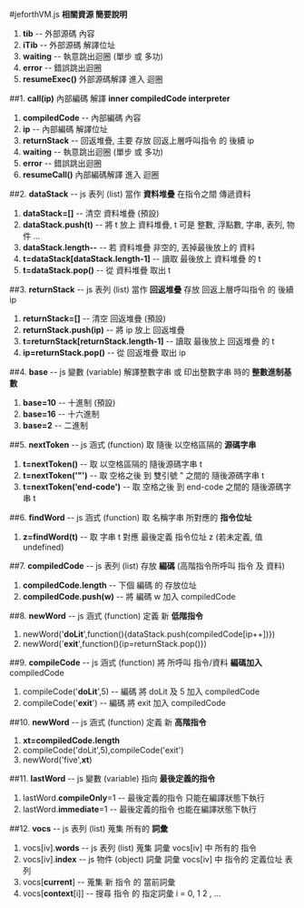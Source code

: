 #jeforthVM.js **相關資源 簡要說明**
1. **tib** -- 外部源碼 內容 
2. **iTib** -- 外部源碼 解譯位址
3. **waiting** -- 執意跳出迴圈 (單步 或 多功)
4. **error** -- 錯誤跳出迴圈
5. **resumeExec()** 外部源碼解譯 進入 迴圈

##1. **call(ip)** 內部編碼 解譯 **inner compiledCode interpreter**
1. **compiledCode** -- 內部編碼 內容
2. **ip** -- 內部編碼 解譯位址
3. **returnStack** -- 回返堆疊, 主要 存放 回返上層呼叫指令 的 後續 ip
4. **waiting** -- 執意跳出迴圈 (單步 或 多功)
5. **error** -- 錯誤跳出迴圈
6. **resumeCall()** 內部編碼解譯 進入 迴圈

##2. **dataStack** -- js 表列 (list) 當作 **資料堆疊** 在指令之間 傳遞資料
1. **dataStack=[]** -- 清空 資料堆疊 (預設)
2. **dataStack.push(t)** -- 將 t 放上 資料堆疊, t 可是 整數, 浮點數, 字串, 表列, 物件 ...
3. **dataStack.length--** -- 若 資料堆疊 非空的, 丟掉最後放上的 資料
4. **t=dataStack[dataStack.length-1]** -- 讀取 最後放上 資料堆疊 的 t
5. **t=dataStack.pop()** -- 從 資料堆疊 取出 t

##3. **returnStack** -- js 表列 (list) 當作 **回返堆疊** 存放 回返上層呼叫指令 的 後續 ip
1. **returnStack=[]** -- 清空 回返堆疊 (預設)
2. **returnStack.push(ip)** -- 將 ip 放上 回返堆疊
3. **t=returnStack[returnStack.length-1]** -- 讀取 最後放上 回返堆疊 的 t
4. **ip=returnStack.pop()** -- 從 回返堆疊 取出 ip

##4. **base** -- js 變數 (variable) 解譯整數字串 或 印出整數字串 時的 **整數進制基數**
1. **base=10** -- 十進制 (預設)
2. **base=16** -- 十六進制
3. **base=2** -- 二進制

##5. **nextToken** -- js 涵式 (function) 取 隨後 以空格區隔的 **源碼字串**
1. **t=nextToken()** -- 取 以空格區隔的 隨後源碼字串 t
2. **t=nextToken('"')** -- 取 空格之後 到 雙引號 " 之間的 隨後源碼字串 t
3. **t=nextToken('end-code')** -- 取 空格之後 到 end-code 之間的 隨後源碼字串 t

##6. **findWord** -- js 涵式 (function) 取 名稱字串 所對應的 **指令位址**
1. **z=findWord(t)** -- 取 字串 t 對應 最後定義 指令位址 z (若未定義, 值 undefined)

##7. **compiledCode** -- js 表列 (list) 存放 **編碼** (高階指令所呼叫 指令 及 資料)
1. **compiledCode.length** -- 下個 編碼 的 存放位址
2. **compiledCode.push(w)** -- 將 編碼 w 加入 compiledCode

##8. **newWord** -- js 涵式 (function) 定義 新 **低階指令**
1. newWord('**doLit**',function(){dataStack.push(compiledCode[ip++])})
2. newWord('**exit**',function(){ip=returnStack.pop()})

##9. **compileCode** -- js 涵式 (function) 將 所呼叫 指令/資料 **編碼加入** compiledCode
1. compileCode('**doLit**',5) -- 編碼 將 doLit 及 5 加入 compiledCode
2. compileCode('**exit**') -- 編碼 將 exit 加入 compiledCode

##10. **newWord** -- js 涵式 (function) 定義 新 **高階指令**
1. **xt=compiledCode.length**
2. compileCode('doLit',5),compileCode('exit')
3. newWord('five',**xt**)

##11. **lastWord** -- js 變數 (variable) 指向 **最後定義的指令**
1. lastWord.**compileOnly**=1 -- 最後定義的指令 只能在編譯狀態下執行
2. lastWord.**immediate**=1 -- 最後定義的指令 也能在編譯狀態下執行

##12. **vocs** -- js 表列 (list) 蒐集 所有的 **詞彙**
1. vocs[iv].**words** -- js 表列 (list) 蒐集 詞彙 vocs[iv] 中 所有的 指令
2. vocs[iv].**index** -- js 物件 (object) 詞彙 詞彙 vocs[iv] 中 指令的 定義位址 表列
3. vocs[**current**] -- 蒐集 新 指令 的 當前詞彙
4. vocs[**context**[i]] -- 搜尋 指令 的 指定詞彙 i = 0, 1 2 , ...